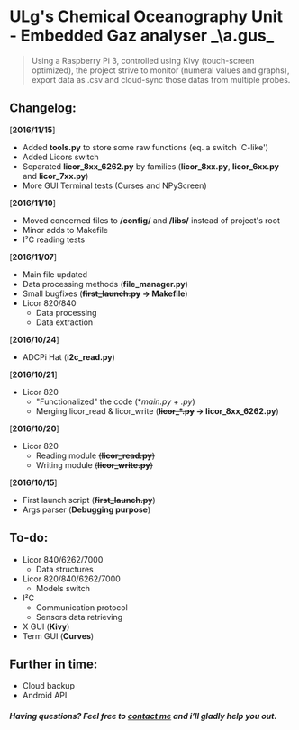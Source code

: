 # ULg's Chemical Oceanography Unit - Embedded Gaz analyser _\a.ɡus\_
> Using a Raspberry Pi 3, controlled using Kivy (touch-screen optimized), the project strive to monitor (numeral values and graphs), export data as .csv and cloud-sync those datas from multiple probes. 


## Changelog:
[**2016/11/15**]
- Added **tools.py** to store some raw functions (eq. a switch 'C-like') 
- Added Licors switch
- Separated ~~**licor_8xx_6262.py**~~ by families (**licor_8xx.py**, **licor_6xx.py** and **licor_7xx.py**)
- More GUI Terminal tests (Curses and NPyScreen)

[**2016/11/10**]
- Moved concerned files to **/config/** and **/libs/** instead of project's root 
- Minor adds to Makefile 
- I²C reading tests


[**2016/11/07**]
- Main file updated
- Data processing methods (**file_manager.py**)
- Small bugfixes (**~~first_launch.py~~ -> Makefile**)
- Licor 820/840
  - Data processing 
  - Data extraction


[**2016/10/24**]
- ADCPi Hat (**i2c_read.py**)


[**2016/10/21**]
- Licor 820 
  - "Functionalized" the code (**main.py + *.py**)
  - Merging licor_read & licor_write (**~~licor_*.py~~ -> licor_8xx_6262.py**) 


[**2016/10/20**]
- Licor 820 
  - Reading module ~~(**licor_read.py**)~~
  - Writing module ~~(**licor_write.py**)~~


[**2016/10/15**]
- First launch script (**~~first_launch.py~~**)
- Args parser (**Debugging purpose**)


## To-do:
- Licor 840/6262/7000
  - Data structures
- Licor 820/840/6262/7000
  - Models switch
- I²C 
  - Communication protocol
  - Sensors data retrieving
- X GUI (**Kivy**)
- Term GUI (**Curves**)


## Further in time:
- Cloud backup
- Android API


#####  Having questions? Feel free to [contact me](mailto:mail@laurent-fournier.be) and i’ll gladly help you out.

